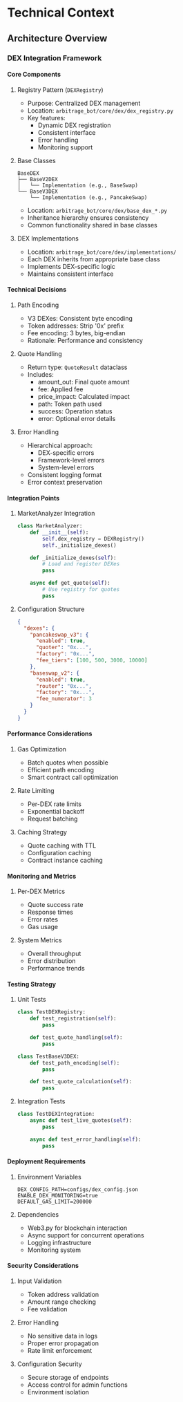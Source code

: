 # Technical Context

## Architecture Overview

### DEX Integration Framework

#### Core Components

1. Registry Pattern (`DEXRegistry`)
   - Purpose: Centralized DEX management
   - Location: `arbitrage_bot/core/dex/dex_registry.py`
   - Key features:
     - Dynamic DEX registration
     - Consistent interface
     - Error handling
     - Monitoring support

2. Base Classes
   ```
   BaseDEX
   ├── BaseV2DEX
   │   └── Implementation (e.g., BaseSwap)
   └── BaseV3DEX
       └── Implementation (e.g., PancakeSwap)
   ```
   - Location: `arbitrage_bot/core/dex/base_dex_*.py`
   - Inheritance hierarchy ensures consistency
   - Common functionality shared in base classes

3. DEX Implementations
   - Location: `arbitrage_bot/core/dex/implementations/`
   - Each DEX inherits from appropriate base class
   - Implements DEX-specific logic
   - Maintains consistent interface

#### Technical Decisions

1. Path Encoding
   - V3 DEXes: Consistent byte encoding
   - Token addresses: Strip '0x' prefix
   - Fee encoding: 3 bytes, big-endian
   - Rationale: Performance and consistency

2. Quote Handling
   - Return type: `QuoteResult` dataclass
   - Includes:
     - amount_out: Final quote amount
     - fee: Applied fee
     - price_impact: Calculated impact
     - path: Token path used
     - success: Operation status
     - error: Optional error details

3. Error Handling
   - Hierarchical approach:
     - DEX-specific errors
     - Framework-level errors
     - System-level errors
   - Consistent logging format
   - Error context preservation

#### Integration Points

1. MarketAnalyzer Integration
   ```python
   class MarketAnalyzer:
       def __init__(self):
           self.dex_registry = DEXRegistry()
           self._initialize_dexes()

       def _initialize_dexes(self):
           # Load and register DEXes
           pass

       async def get_quote(self):
           # Use registry for quotes
           pass
   ```

2. Configuration Structure
   ```json
   {
     "dexes": {
       "pancakeswap_v3": {
         "enabled": true,
         "quoter": "0x...",
         "factory": "0x...",
         "fee_tiers": [100, 500, 3000, 10000]
       },
       "baseswap_v2": {
         "enabled": true,
         "router": "0x...",
         "factory": "0x...",
         "fee_numerator": 3
       }
     }
   }
   ```

#### Performance Considerations

1. Gas Optimization
   - Batch quotes when possible
   - Efficient path encoding
   - Smart contract call optimization

2. Rate Limiting
   - Per-DEX rate limits
   - Exponential backoff
   - Request batching

3. Caching Strategy
   - Quote caching with TTL
   - Configuration caching
   - Contract instance caching

#### Monitoring and Metrics

1. Per-DEX Metrics
   - Quote success rate
   - Response times
   - Error rates
   - Gas usage

2. System Metrics
   - Overall throughput
   - Error distribution
   - Performance trends

#### Testing Strategy

1. Unit Tests
   ```python
   class TestDEXRegistry:
       def test_registration(self):
           pass

       def test_quote_handling(self):
           pass

   class TestBaseV3DEX:
       def test_path_encoding(self):
           pass

       def test_quote_calculation(self):
           pass
   ```

2. Integration Tests
   ```python
   class TestDEXIntegration:
       async def test_live_quotes(self):
           pass

       async def test_error_handling(self):
           pass
   ```

#### Deployment Requirements

1. Environment Variables
   ```
   DEX_CONFIG_PATH=configs/dex_config.json
   ENABLE_DEX_MONITORING=true
   DEFAULT_GAS_LIMIT=200000
   ```

2. Dependencies
   - Web3.py for blockchain interaction
   - Async support for concurrent operations
   - Logging infrastructure
   - Monitoring system

#### Security Considerations

1. Input Validation
   - Token address validation
   - Amount range checking
   - Fee validation

2. Error Handling
   - No sensitive data in logs
   - Proper error propagation
   - Rate limit enforcement

3. Configuration Security
   - Secure storage of endpoints
   - Access control for admin functions
   - Environment isolation
